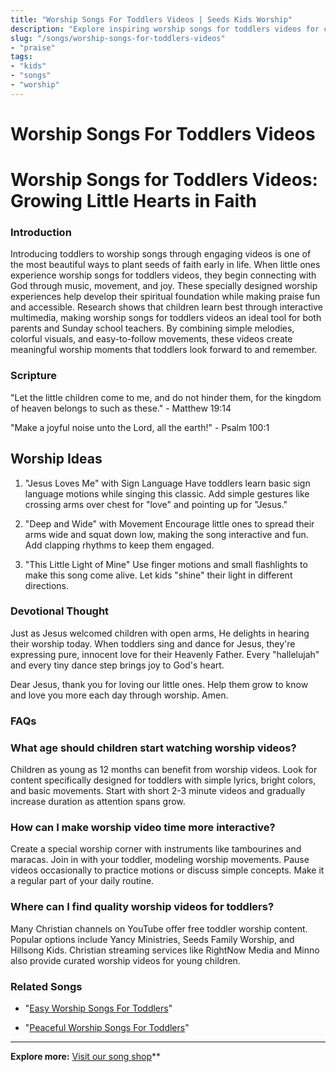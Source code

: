 ```yaml
---
title: "Worship Songs For Toddlers Videos | Seeds Kids Worship"
description: "Explore inspiring worship songs for toddlers videos for children's worship and faith development. Biblical music resources for families and ministry."
slug: "/songs/worship-songs-for-toddlers-videos"
- "praise"
tags:
- "kids"
- "songs"
- "worship"
---
```


# Worship Songs For Toddlers Videos

# Worship Songs for Toddlers Videos: Growing Little Hearts in Faith

### Introduction
Introducing toddlers to worship songs through engaging videos is one of the most beautiful ways to plant seeds of faith early in life. When little ones experience worship songs for toddlers videos, they begin connecting with God through music, movement, and joy. These specially designed worship experiences help develop their spiritual foundation while making praise fun and accessible. Research shows that children learn best through interactive multimedia, making worship songs for toddlers videos an ideal tool for both parents and Sunday school teachers. By combining simple melodies, colorful visuals, and easy-to-follow movements, these videos create meaningful worship moments that toddlers look forward to and remember.

### Scripture
"Let the little children come to me, and do not hinder them, for the kingdom of heaven belongs to such as these." - Matthew 19:14

"Make a joyful noise unto the Lord, all the earth!" - Psalm 100:1

## Worship Ideas
1. "Jesus Loves Me" with Sign Language
Have toddlers learn basic sign language motions while singing this classic. Add simple gestures like crossing arms over chest for "love" and pointing up for "Jesus."

2. "Deep and Wide" with Movement
Encourage little ones to spread their arms wide and squat down low, making the song interactive and fun. Add clapping rhythms to keep them engaged.

3. "This Little Light of Mine"
Use finger motions and small flashlights to make this song come alive. Let kids "shine" their light in different directions.

### Devotional Thought
Just as Jesus welcomed children with open arms, He delights in hearing their worship today. When toddlers sing and dance for Jesus, they're expressing pure, innocent love for their Heavenly Father. Every "hallelujah" and every tiny dance step brings joy to God's heart.

Dear Jesus, thank you for loving our little ones. Help them grow to know and love you more each day through worship. Amen.

### FAQs

### What age should children start watching worship videos?
Children as young as 12 months can benefit from worship videos. Look for content specifically designed for toddlers with simple lyrics, bright colors, and basic movements. Start with short 2-3 minute videos and gradually increase duration as attention spans grow.

### How can I make worship video time more interactive?
Create a special worship corner with instruments like tambourines and maracas. Join in with your toddler, modeling worship movements. Pause videos occasionally to practice motions or discuss simple concepts. Make it a regular part of your daily routine.

### Where can I find quality worship videos for toddlers?
Many Christian channels on YouTube offer free toddler worship content. Popular options include Yancy Ministries, Seeds Family Worship, and Hillsong Kids. Christian streaming services like RightNow Media and Minno also provide curated worship videos for young children.

### Related Songs

- "[Easy Worship Songs For Toddlers](/songs/easy-worship-songs-for-toddlers/)"

- "[Peaceful Worship Songs For Toddlers](/songs/peaceful-worship-songs-for-toddlers/)"

---

**Explore more:** [Visit our song shop](https://seedskidsworship.com/shop)**

<!-- Schema Markup -->
<script type="application/ld+json">
{
  "@context": "https://schema.org",
  "@type": "MusicRecording",
  "name": "Worship Songs For Toddlers Videos",
  "byArtist": {
    "@type": "MusicGroup",
    "name": "Seeds Kids Worship"
  },
  "isFamilyFriendly": true,
  "url": "https://seedskidsworship.com/songs/worship-songs-for-toddlers-videos/"
}
</script>